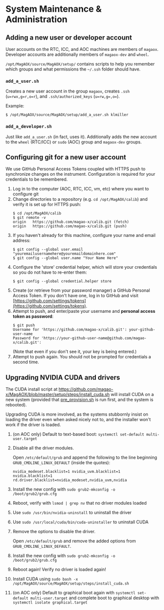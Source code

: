 # System Maintenance & Administration

## Adding a new user or developer account

User accounts on the RTC, ICC, and AOC machines are members of `magaox`. Developer accounts are additionally members of `magaox-dev` and `wheel`.

`/opt/MagAOX/source/MagAOX/setup/` contains scripts to help you remember which groups and what permissions the `~/.ssh` folder should have.

### `add_a_user.sh`

Creates a new user account in the group `magaox`, creates `.ssh` (`u=rwx,g=r,o=r`), and `.ssh/authorized_keys` (`u=rw,g=,o=`).

Example:

```
$ /opt/MagAOX/source/MagAOX/setup/add_a_user.sh klmiller
```

### `add_a_developer.sh`

Just like `add_a_user.sh` (in fact, uses it). Additionally adds the new account to the `wheel` (RTC/ICC) or `sudo` (AOC) group and `magaox-dev` groups.

## Configuring git for a new user account

We use GitHub Personal Access Tokens coupled with HTTPS push to synchronize changes on the instrument. Configuration is required for your credentials to be remembered.

1. Log in to the computer (AOC, RTC, ICC, vm, etc) where you want to configure git
2. Change directories to a repository (e.g. `cd /opt/MagAOX/calib`) and verify it is set up for HTTPS push:
   ```
   $ cd /opt/MagAOX/calib
   $ git remote -v
   origin	https://github.com/magao-x/calib.git (fetch)
   origin	https://github.com/magao-x/calib.git (push)
   ```
3. If you haven't already for this machine, configure your name and email address:
   ```
   $ git config --global user.email "youremailusernamehere@youremaildomainhere.com"
   $ git config --global user.name "Your Name Here"
   ```
4. Configure the 'store' credential helper, which will store your credentials so you do not have to re-enter them:
   ```
   $ git config --global credential.helper store
   ```
5. Create (or retrieve from your password manager) a GitHub Personal Access Token. If you don't have one, log in to GitHub and visit [https://github.com/settings/tokens](https://github.com/settings/tokens).
6. Attempt to push, and enter/paste your username and **personal access token as password**:
   ```
   $ git push
   Username for 'https://github.com/magao-x/calib.git': your-github-user-name
   Password for 'https://your-github-user-name@github.com/magao-x/calib.git':
   ```
   (Note that even if you don't see it, your key is being entered.)
7. Attempt to push again. You should not be prompted for credentials a second time.

## Upgrading NVIDIA CUDA and drivers

The CUDA install script at https://github.com/magao-x/MagAOX/blob/master/setup/steps/install_cuda.sh will install CUDA on a new system (provided that [pre_provision.sh](https://github.com/magao-x/MagAOX/blob/master/setup/pre_provision.sh) is run first, and the system is rebooted).

Upgrading CUDA is more involved, as the systems stubbornly insist on loading the driver even when asked nicely not to, and the installer won't work if the driver is loaded.

1. (on AOC only) Default to text-based boot: `systemctl set-default multi-user.target`
2. Disable all the driver modules.

   Open `/etc/default/grub` and append the following to the line beginning `GRUB_CMDLINE_LINUX_DEFAULT` (inside the quotes):

   ```
   nvidia_modeset.blacklist=1 nvidia_uvm.blacklist=1 nvidia.blacklist=1 rd.driver.blacklist=nvidia_modeset,nvidia_uvm,nvidia
   ```
3. Install the new config with `sudo grub2-mkconfig -o /boot/grub2/grub.cfg`
4. Reboot, verify with `lsmod | grep nv` that no driver modules loaded
5. Use `sudo /usr/bin/nvidia-uninstall` to uninstall the driver
6. Use `sudo /usr/local/cuda/bin/cuda-uninstaller` to uninstall CUDA
7. Remove the options to disable the driver.

   Open `/etc/default/grub` and remove the added options from `GRUB_CMDLINE_LINUX_DEFAULT`.
8. Install the new config with `sudo grub2-mkconfig -o /boot/grub2/grub.cfg`
9. Reboot again! Verify no driver is loaded again!
10. Install CUDA using `sudo bash -x /opt/MagAOX/source/MagAOX/setup/steps/install_cuda.sh`
11. (on AOC only) Default to graphical boot again with  `systemctl set-default multi-user.target` and complete boot to graphical desktop with  `systemctl isolate graphical.target`
